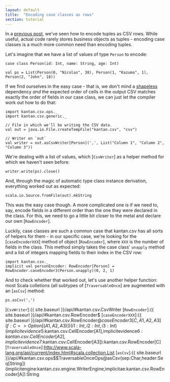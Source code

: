 ```yaml
---
layout: default
title:  "Encoding case classes as rows"
section: tutorial
---
```

In a [previous post](10-tuples_as_rows.html), we've seen how to encode tuples as CSV rows. While useful, actual code
rarely stores business objects as tuples - encoding case classes is a much more common need than encoding tuples.

Let's imagine that we have a list of values of type `Person` to encode:

```tut:silent
case class Person(id: Int, name: String, age: Int)

val ps = List(Person(0, "Nicolas", 38), Person(1, "Kazuma", 1), Person(2, "John", 18))
```

If we find ourselves in the easy case - that is, we don't mind a [shapeless] dependency *and* the expected order of
cells in the output CSV matches exactly the order of fields in our case class, we can just let the compiler work out
how to do that:

```tut:silent
import kantan.csv.ops._
import kantan.csv.generic._

// File in which we'll be writing the CSV data.
val out = java.io.File.createTempFile("kantan.csv", "csv")

// Writer on `out`
val writer = out.asCsvWriter[Person](',', List("Column 1", "Column 2", "Column 3"))
```

We're dealing with a list of values, which [`CsvWriter`] as a helper method for which we haven't seen before:

```tut:silent
writer.write(ps).close()
```

And, through the magic of automatic type class instance derivation, everything worked out as expected:

```tut
scala.io.Source.fromFile(out).mkString
```

This was the easy case though. A more complicated one is if we need to, say, encode fields in a different order than
the one they were declared in the class. For this, we need to go a little bit closer to the metal and declare our own
[`RowEncoder`].

Luckily, case classes are such a common case that kantan.csv has all sorts of helpers for them - in our specific case,
we're looking for the [`caseEncoderXXX`] method of object [`RowEncoder`], where `XXX` is the number of fields in the
class. This method simply takes the case class' `unapply` method and a list of integers mapping fields to their index
in the CSV row:

```tut:silent
import kantan.csv._
implicit val personEncoder: RowEncoder[Person] = RowEncoder.caseEncoder3(Person.unapply)(0, 2, 1) 
```

And to check whether that worked out, let's use another helper function: most Scala colletions (all subtypes of
[`TraversableOnce`] are augmented with an [`asCsv`] method:

```tut
ps.asCsv(',')
```

[shapeless]:https://github.com/milessabin/shapeless
[`CsvWriter`]:{{ site.baseurl }}/api/#kantan.csv.CsvWriter
[`RowEncoder`]:{{ site.baseurl }}/api/#kantan.csv.RowEncoder$
[`caseEncoderXXX`]:{{ site.baseurl }}/api/#kantan.csv.RowEncoder$@caseEncoder3[C,A1,A2,A3](f:C=>Option[(A1,A2,A3)])(i1:Int,i2:Int,i3:Int)(implicitevidence$5:kantan.csv.CellEncoder[A1],implicitevidence$6:kantan.csv.CellEncoder[A2],implicitevidence$7:kantan.csv.CellEncoder[A3]):kantan.csv.RowEncoder[C]
[`TraversableOnce`]:http://www.scala-lang.org/api/current/index.html#scala.collection.List
[`asCsv`]:{{ site.baseurl }}/api/#kantan.csv.ops$$TraversableOnceOps@asCsv(sep:Char,header:Seq[String])(implicitengine:kantan.csv.engine.WriterEngine,implicitae:kantan.csv.RowEncoder[A]):String